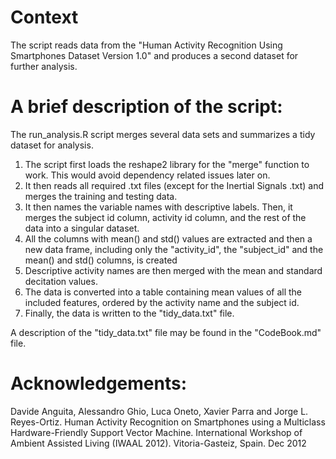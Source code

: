 # Context
The script reads data from the "Human Activity Recognition Using Smartphones Dataset Version 1.0" and produces a second dataset for further analysis.

# A brief description of the script:
The run_analysis.R script merges several data sets and summarizes a tidy dataset for analysis. 

1. The script first loads the reshape2 library for the "merge" function to work. This would avoid dependency related issues later on. 
2. It then reads all required .txt files (except for the Inertial Signals .txt) and merges the training and testing data. 
3. It then names the variable names with descriptive labels. Then, it merges the subject id column, activity id column, and the rest of the data into a singular dataset. 
4. All the columns with mean() and std() values are extracted and then a new data frame, including only the "activity_id", the "subject_id" and the mean() and std() columns, is created
5. Descriptive activity names are then merged with the mean and standard decitation values. 
6. The data is converted into a table containing mean values of all the included features, ordered by the activity name and the subject id.
7. Finally, the data is written to the "tidy_data.txt" file.

A description of the "tidy_data.txt" file may be found in the "CodeBook.md" file.

# Acknowledgements:

Davide Anguita, Alessandro Ghio, Luca Oneto, Xavier Parra and Jorge L. Reyes-Ortiz. Human Activity Recognition on Smartphones using a Multiclass Hardware-Friendly Support Vector Machine. International Workshop of Ambient Assisted Living (IWAAL 2012). Vitoria-Gasteiz, Spain. Dec 2012

